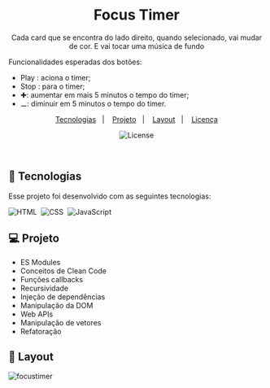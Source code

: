 <h1 align="center"> Focus Timer </h1>

<p align="center">
Cada card que se encontra do lado direito, quando selecionado, vai mudar de cor.
E vai tocar uma música de fundo

Funcionalidades esperadas dos botões:

- Play : aciona o timer;
- Stop : para o timer;
- &#10010;: aumentar em mais 5 minutos o tempo do timer;
- &#9866;: diminuir em 5 minutos o tempo do timer.
</p>

<p align="center">
  <a href="#-tecnologias">Tecnologias</a>&nbsp;&nbsp;&nbsp;|&nbsp;&nbsp;&nbsp;
  <a href="#-projeto">Projeto</a>&nbsp;&nbsp;&nbsp;|&nbsp;&nbsp;&nbsp;
  <a href="#-layout">Layout</a>&nbsp;&nbsp;&nbsp;|&nbsp;&nbsp;&nbsp;
  <a href="#memo-licença">Licença</a>
</p>

<p align="center">
  <img alt="License" src="https://img.shields.io/static/v1?label=license&message=MIT&color=49AA26&labelColor=000000">
</p>

<br>

## 🚀 Tecnologias

Esse projeto foi desenvolvido com as seguintes tecnologias:

![HTML](https://img.shields.io/badge/-HTML-05122A?style=flat&logo=HTML5)&nbsp;
![CSS](https://img.shields.io/badge/-CSS-05122A?style=flat&logo=CSS3&logoColor=1572B6)&nbsp;
![JavaScript](https://img.shields.io/badge/-JavaScript-05122A?style=flat&logo=javascript)&nbsp;

## 💻 Projeto

- ES Modules
- Conceitos de Clean Code
- Funções callbacks
- Recursividade
- Injeção de dependências
- Manipulação da DOM
- Web APIs
- Manipulação de vetores
- Refatoração


## 🔖 Layout

![focustimer](https://user-images.githubusercontent.com/94652702/200235217-2141770e-ebd2-4420-8d18-649f63a50b24.png)


